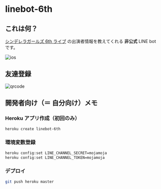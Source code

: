 # linebot-6th

## これは何？

[シンデレラガールズ 6th ライブ](https://idolmaster.jp/event/cinderella6th.php) の出演者情報を教えてくれる **非公式** LINE bot です。

![ios](https://user-images.githubusercontent.com/8451003/47545740-d4635900-d928-11e8-8d19-5a13017b31af.png)

## 友達登録

![qrcode](https://qr-official.line.me/M/jmCLYHzxNv.png)

## 開発者向け（＝ 自分向け）メモ

### Heroku アプリ作成（初回のみ）

```bash
heroku create linebot-6th
```

### 環境変数登録

```bash
heroku config:set LINE_CHANNEL_SECRET=mojamoja
heroku config:set LINE_CHANNEL_TOKEN=mojamoja
```

### デプロイ

```bash
git push heroku master
```
